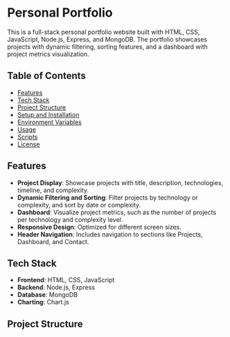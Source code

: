 # Personal Portfolio

This is a full-stack personal portfolio website built with HTML, CSS, JavaScript, Node.js, Express, and MongoDB. The portfolio showcases projects with dynamic filtering, sorting features, and a dashboard with project metrics visualization.

## Table of Contents
- [Features](#features)
- [Tech Stack](#tech-stack)
- [Project Structure](#project-structure)
- [Setup and Installation](#setup-and-installation)
- [Environment Variables](#environment-variables)
- [Usage](#usage)
- [Scripts](#scripts)
- [License](#license)

## Features

- **Project Display**: Showcase projects with title, description, technologies, timeline, and complexity.
- **Dynamic Filtering and Sorting**: Filter projects by technology or complexity, and sort by date or complexity.
- **Dashboard**: Visualize project metrics, such as the number of projects per technology and complexity level.
- **Responsive Design**: Optimized for different screen sizes.
- **Header Navigation**: Includes navigation to sections like Projects, Dashboard, and Contact.

## Tech Stack

- **Frontend**: HTML, CSS, JavaScript
- **Backend**: Node.js, Express
- **Database**: MongoDB
- **Charting**: Chart.js

## Project Structure

